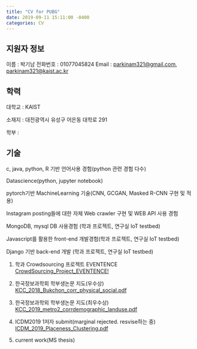 ```yaml
---
title: "CV for PUBG"
date: 2019-09-11 15:11:00 -0400
categories: CV
---
```


## 지원자 정보
이름 : 박기남
전화번호 : 01077045824
Email : parkinam321@gmail.com, parkinam321@kaist.ac.kr

## 학력
대학교 : KAIST

소재지 : 대전광역시 유성구 어은동 대학로 291

학부 :

## 기술
c, java, python, R 기반 언어사용 경험(python 관련 경험 다수)

Datascience(python, jupyter notebook)

pytorch기반 MachineLearning 기술(CNN, GCGAN, Masked R-CNN 구현 및 적용)

Instagram posting들에 대한 자체 Web crawler 구현 및 WEB API 사용 경험

MongoDB, mysql DB 사용경험 (학과 프로젝트, 연구실 IoT testbed)

Javascript를 활용한 front-end 개발경험(학과 프로젝트, 연구실 IoT testbed)

Django 기반 back-end 개발 (학과 프로젝트, 연구실 IoT testbed)



1. 학과 Crowdsourcing 프로젝트 EVENTENCE
<a href="http://kinamsalad.pythonanywhere.com/" target="_blank">CrowdSourcing_Project_EVENTENCE!</a>

1. 한국정보과학회 학부생논문 지도(우수상)
<a href="../../pdf_folder/2018KCC.pdf" target="_blank">KCC_2018_Bukchon_corr_physical_social.pdf</a>
2. 한국정보과학외 학부생논문 지도(최우수상)
<a href="../../pdf_folder/2019KCC.pdf" target="_blank">KCC_2019_metro2_corrdemographic_landuse.pdf</a>
3. ICDM2019 1저자 submit(marginal rejected. resvise하는 중)
<a href="../../pdf_folder/2019ICDM.pdf" target="_blank">ICDM_2019_Placeness_Clustering.pdf</a>
4. current work(MS thesis)
